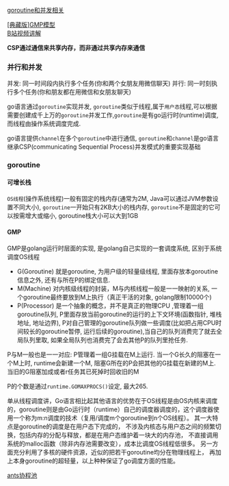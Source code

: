 [goroutine和并发相关](https://www.liwenzhou.com/posts/Go/14_concurrence/) <br>

[[典藏版]GMP模型](https://www.jianshu.com/p/fa696563c38a) <br>
[B站视频讲解](https://www.bilibili.com/video/BV1jT4y1j7Cd)

**CSP通过通信来共享内存，而非通过共享内存来通信**
### 并行和并发
并发: 同一时间段内执行多个任务(你和两个女朋友用微信聊天)
并行: 同一时刻执行多个任务(你和朋友都在用微信和女朋友聊天)

go语言通过`goroutine`实现并发, `goroutine`类似于线程,属于`用户态`线程,可以根据需要创建成千上万的`goroutine`并发工作,`goroutine`是有go运行时(runtime)调度, 而线程由操作系统调度完成.

go语言提供`channel`在多个`goroutine`中进行通信, `goroutine`和`channel`是go语言继承CSP(communicating Sequential Process)并发模式的重要实现基础

### goroutine

#### 可增长栈
`OS线程`(操作系统线程)一般有固定的栈内存(通常为2M, Java可以通过JVM参数设置不同大小), `goroutine`一开始只有2KB大小的栈内存, `goroutine`不是固定的它可以按需增大或缩小, goroutine栈大小可以大到1GB

#### GMP

GMP是golang运行时层面的实现, 是golang自己实现的一套调度系统, 区别于系统调度OS线程


- G(Goroutine) 就是goroutine, 为用户级的轻量级线程, 里面存放本goroutine信息之外, 还有与所在P的绑定信息.
- M(Machine) 对内核级线程的封装，M与内核线程一般是一一映射的关系, 一个goroutine最终要放到M上执行（真正干活的对象, golang限制10000个)
- P(Processor) 是一个抽象的概念，并不是真正的物理CPU ,管理着一组goroutine队列, P里面存放当前goroutine的运行的上下文环境(函数指针, 堆栈地址, 地址边界), P对自己管理的goroutine队列做一些调度(比如把占用CPU时间较长的goroutine暂停, 运行后续的goroutine),当自己的队列消费完了就去全局队列里取, 如果全局队列也消费完了会去其他P的队列里抢任务.

P与M一般也是一一对应: P管理着一组G挂载在M上运行. 当一个G长久的阻塞在一个M上时, runtime会新建一个M, 阻塞G所在的P会把其他的G挂载在新建的M上. 当旧的G阻塞加成或者r任务其已死掉时回收旧的M

P的个数是通过`runtime.GOMAXPROCS()`设定, 最大265.

单从线程调度讲，Go语言相比起其他语言的优势在于OS线程是由OS内核来调度的，goroutine则是由Go运行时（runtime）自己的调度器调度的，这个调度器使用一个称为m:n调度的技术（复用/调度m个goroutine到n个OS线程）。 其一大特点是goroutine的调度是在用户态下完成的， 不涉及内核态与用户态之间的频繁切换，包括内存的分配与释放，都是在用户态维护着一块大的内存池， 不直接调用系统的malloc函数（除非内存池需要改变），成本比调度OS线程低很多。 另一方面充分利用了多核的硬件资源，近似的把若干goroutine均分在物理线程上， 再加上本身goroutine的超轻量，以上种种保证了go调度方面的性能。


[ants协程池](https://taohuawu.club/high-performance-implementation-of-goroutine-pool)